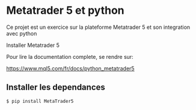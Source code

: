 # Metatrader 5 et python

Ce projet est un exercice sur la plateforme Metatrader 5 et son integration avec python

Installer Metatrader 5

Pour lire la documentation complete, se rendre sur:

https://www.mql5.com/fr/docs/python_metatrader5

## Installer les dependances

    $ pip install MetaTrader5